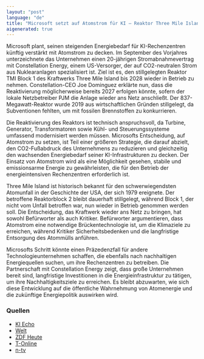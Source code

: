 ```yaml
---
layout: "post"
language: "de"
title: "Microsoft setzt auf Atomstrom für KI – Reaktor Three Mile Island soll 2027 ans Netz"
aigenerated: true
---
```


Microsoft plant, seinen steigenden Energiebedarf für KI-Rechenzentren künftig verstärkt mit Atomstrom zu decken. Im September des Vorjahres unterzeichnete das Unternehmen einen 20-jährigen Stromabnahmevertrag mit Constellation Energy, einem US-Versorger, der auf CO2-neutralen Strom aus Nuklearanlagen spezialisiert ist. Ziel ist es, den stillgelegten Reaktor TMI Block 1 des Kraftwerks Three Mile Island bis 2028 wieder in Betrieb zu nehmen. Constellation-CEO Joe Dominguez erklärte nun, dass die Reaktivierung möglicherweise bereits 2027 erfolgen könnte, sofern der lokale Netzbetreiber PJM die Anlage wieder ans Netz anschließt. Der 837-Megawatt-Reaktor wurde 2019 aus wirtschaftlichen Gründen stillgelegt, da Subventionen fehlten, um mit fossilen Brennstoffen zu konkurrieren.

<!--more-->

Die Reaktivierung des Reaktors ist technisch anspruchsvoll, da Turbine, Generator, Transformatoren sowie Kühl- und Steuerungssysteme umfassend modernisiert werden müssen. Microsofts Entscheidung, auf Atomstrom zu setzen, ist Teil einer größeren Strategie, die darauf abzielt, den CO2-Fußabdruck des Unternehmens zu reduzieren und gleichzeitig den wachsenden Energiebedarf seiner KI-Infrastrukturen zu decken. Der Einsatz von Atomstrom wird als eine Möglichkeit gesehen, stabile und emissionsarme Energie zu gewährleisten, die für den Betrieb der energieintensiven Rechenzentren erforderlich ist.

Three Mile Island ist historisch bekannt für den schwerwiegendsten Atomunfall in der Geschichte der USA, der sich 1979 ereignete. Der betroffene Reaktorblock 2 bleibt dauerhaft stillgelegt, während Block 1, der nicht vom Unfall betroffen war, nun wieder in Betrieb genommen werden soll. Die Entscheidung, das Kraftwerk wieder ans Netz zu bringen, hat sowohl Befürworter als auch Kritiker. Befürworter argumentieren, dass Atomstrom eine notwendige Brückentechnologie ist, um die Klimaziele zu erreichen, während Kritiker Sicherheitsbedenken und die langfristige Entsorgung des Atommülls anführen.

Microsofts Schritt könnte einen Präzedenzfall für andere Technologieunternehmen schaffen, die ebenfalls nach nachhaltigen Energiequellen suchen, um ihre Rechenzentren zu betreiben. Die Partnerschaft mit Constellation Energy zeigt, dass große Unternehmen bereit sind, langfristige Investitionen in die Energieinfrastruktur zu tätigen, um ihre Nachhaltigkeitsziele zu erreichen. Es bleibt abzuwarten, wie sich diese Entwicklung auf die öffentliche Wahrnehmung von Atomenergie und die zukünftige Energiepolitik auswirken wird.

### Quellen
- [KI Echo](https://ki-echo.de/microsoft-setzt-auf-atomstrom-fuer-ki-reaktor-three-mile-island-soll-2027-ans-netz/)
- [Welt](https://www.welt.de/wirtschaft/article253629860/Wegen-KI-US-Reaktor-soll-fuer-Microsoft-wieder-ans-Netz.html)
- [ZDF Heute](https://www.zdfheute.de/wirtschaft/unternehmen/atomkraftwerk-three-mile-island-microsoft-ki-energie-100.html)
- [T-Online](https://www.t-online.de/finanzen/aktuelles/wirtschaft/id_100494222/microsoft-laesst-beruechtigtes-atomkraftwerk-wieder-ans-netz-gehen.html)
- [n-tv](https://www.n-tv.de/wirtschaft/US-Atommeiler-geht-fuer-Microsoft-wieder-ans-Netz-article25242734.html)
